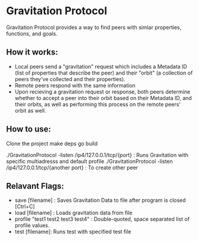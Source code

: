 # Gravitation Protocol 
Gravitation Protocol provides a way to find peers with simlar properties, functions, and goals. 

## How it works: 
- Local peers send a "gravitation" request which includes a Metadata ID (list of properties that describe the peer) and their "orbit" (a collection of peers they've collected and their properties). 
- Remote peers respond with the same information 
- Upon recieving a gravitation request or response, both peers determine whether to accept a peer into their orbit based on their Metadata ID, and their orbits, as well as performing this process on the remote peers' orbit as well. 

## How to use: 
Clone the project
make deps 
go build 


./GravitationProtocol -listen /ip4/127.0.0.1/tcp/{port}         : Runs Gravitation with specific multiadresss and default profile
./GravitationProtocol -listen /ip4/127.0.0.1/tcp/{another port} : To create other peer 


## Relavant Flags:
- save [filename]  : Saves Gravitation Data to file after program is closed [Ctrl+C] 
- load [filename] : Loads gravitation data from file 
- profile  "test1 test2 test3 test4"  : Double-quoted, space separated list of profile values. 
- test [filename]:  Runs test with specified test file
